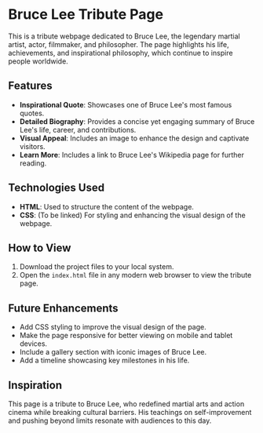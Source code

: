 # Bruce Lee Tribute Page

This is a tribute webpage dedicated to Bruce Lee, the legendary martial artist, actor, filmmaker, and philosopher. The page highlights his life, achievements, and inspirational philosophy, which continue to inspire people worldwide.

## Features
- **Inspirational Quote**: Showcases one of Bruce Lee's most famous quotes.
- **Detailed Biography**: Provides a concise yet engaging summary of Bruce Lee's life, career, and contributions.
- **Visual Appeal**: Includes an image to enhance the design and captivate visitors.
- **Learn More**: Includes a link to Bruce Lee's Wikipedia page for further reading.

## Technologies Used
- **HTML**: Used to structure the content of the webpage.
- **CSS**: (To be linked) For styling and enhancing the visual design of the webpage.

## How to View
1. Download the project files to your local system.
2. Open the `index.html` file in any modern web browser to view the tribute page.

## Future Enhancements
- Add CSS styling to improve the visual design of the page.
- Make the page responsive for better viewing on mobile and tablet devices.
- Include a gallery section with iconic images of Bruce Lee.
- Add a timeline showcasing key milestones in his life.

## Inspiration
This page is a tribute to Bruce Lee, who redefined martial arts and action cinema while breaking cultural barriers. His teachings on self-improvement and pushing beyond limits resonate with audiences to this day.
